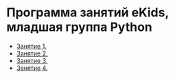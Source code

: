 # Программа занятий eKids, младшая группа Python

* [Занятие 1.](./lessons/lesson-1.md)
* [Занятие 2.](./lessons/lesson-2.md)
* [Занятие 3.](./lessons/lesson-3.md)
* [Занятие 4.](./lessons/lesson-4.md)
